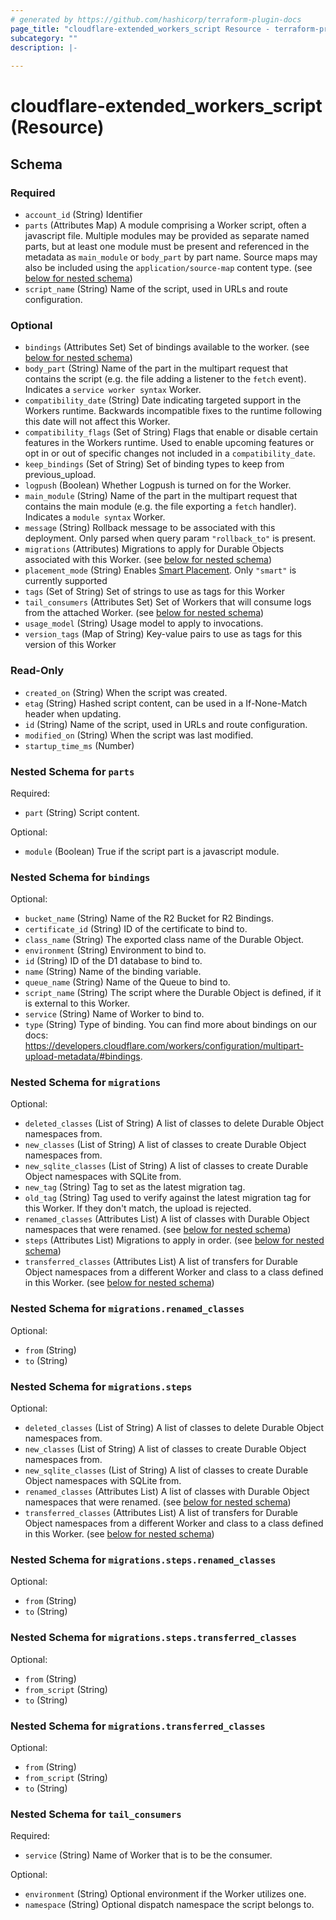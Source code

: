 ```yaml
---
# generated by https://github.com/hashicorp/terraform-plugin-docs
page_title: "cloudflare-extended_workers_script Resource - terraform-provider-cloudflare-extended"
subcategory: ""
description: |-
  
---
```


# cloudflare-extended_workers_script (Resource)





<!-- schema generated by tfplugindocs -->
## Schema

### Required

- `account_id` (String) Identifier
- `parts` (Attributes Map) A module comprising a Worker script, often a javascript file. Multiple modules may be provided as separate named parts, but at least one module must be present and referenced in the metadata as `main_module` or `body_part` by part name. Source maps may also be included using the `application/source-map` content type. (see [below for nested schema](#nestedatt--parts))
- `script_name` (String) Name of the script, used in URLs and route configuration.

### Optional

- `bindings` (Attributes Set) Set of bindings available to the worker. (see [below for nested schema](#nestedatt--bindings))
- `body_part` (String) Name of the part in the multipart request that contains the script (e.g. the file adding a listener to the `fetch` event). Indicates a `service worker syntax` Worker.
- `compatibility_date` (String) Date indicating targeted support in the Workers runtime. Backwards incompatible fixes to the runtime following this date will not affect this Worker.
- `compatibility_flags` (Set of String) Flags that enable or disable certain features in the Workers runtime. Used to enable upcoming features or opt in or out of specific changes not included in a `compatibility_date`.
- `keep_bindings` (Set of String) Set of binding types to keep from previous_upload.
- `logpush` (Boolean) Whether Logpush is turned on for the Worker.
- `main_module` (String) Name of the part in the multipart request that contains the main module (e.g. the file exporting a `fetch` handler). Indicates a `module syntax` Worker.
- `message` (String) Rollback message to be associated with this deployment. Only parsed when query param `"rollback_to"` is present.
- `migrations` (Attributes) Migrations to apply for Durable Objects associated with this Worker. (see [below for nested schema](#nestedatt--migrations))
- `placement_mode` (String) Enables [Smart Placement](https://developers.cloudflare.com/workers/configuration/smart-placement). Only `"smart"` is currently supported
- `tags` (Set of String) Set of strings to use as tags for this Worker
- `tail_consumers` (Attributes Set) Set of Workers that will consume logs from the attached Worker. (see [below for nested schema](#nestedatt--tail_consumers))
- `usage_model` (String) Usage model to apply to invocations.
- `version_tags` (Map of String) Key-value pairs to use as tags for this version of this Worker

### Read-Only

- `created_on` (String) When the script was created.
- `etag` (String) Hashed script content, can be used in a If-None-Match header when updating.
- `id` (String) Name of the script, used in URLs and route configuration.
- `modified_on` (String) When the script was last modified.
- `startup_time_ms` (Number)

<a id="nestedatt--parts"></a>
### Nested Schema for `parts`

Required:

- `part` (String) Script content.

Optional:

- `module` (Boolean) True if the script part is a javascript module.


<a id="nestedatt--bindings"></a>
### Nested Schema for `bindings`

Optional:

- `bucket_name` (String) Name of the R2 Bucket for R2 Bindings.
- `certificate_id` (String) ID of the certificate to bind to.
- `class_name` (String) The exported class name of the Durable Object.
- `environment` (String) Environment to bind to.
- `id` (String) ID of the D1 database to bind to.
- `name` (String) Name of the binding variable.
- `queue_name` (String) Name of the Queue to bind to.
- `script_name` (String) The script where the Durable Object is defined, if it is external to this Worker.
- `service` (String) Name of Worker to bind to.
- `type` (String) Type of binding. You can find more about bindings on our docs: https://developers.cloudflare.com/workers/configuration/multipart-upload-metadata/#bindings.


<a id="nestedatt--migrations"></a>
### Nested Schema for `migrations`

Optional:

- `deleted_classes` (List of String) A list of classes to delete Durable Object namespaces from.
- `new_classes` (List of String) A list of classes to create Durable Object namespaces from.
- `new_sqlite_classes` (List of String) A list of classes to create Durable Object namespaces with SQLite from.
- `new_tag` (String) Tag to set as the latest migration tag.
- `old_tag` (String) Tag used to verify against the latest migration tag for this Worker. If they don't match, the upload is rejected.
- `renamed_classes` (Attributes List) A list of classes with Durable Object namespaces that were renamed. (see [below for nested schema](#nestedatt--migrations--renamed_classes))
- `steps` (Attributes List) Migrations to apply in order. (see [below for nested schema](#nestedatt--migrations--steps))
- `transferred_classes` (Attributes List) A list of transfers for Durable Object namespaces from a different Worker and class to a class defined in this Worker. (see [below for nested schema](#nestedatt--migrations--transferred_classes))

<a id="nestedatt--migrations--renamed_classes"></a>
### Nested Schema for `migrations.renamed_classes`

Optional:

- `from` (String)
- `to` (String)


<a id="nestedatt--migrations--steps"></a>
### Nested Schema for `migrations.steps`

Optional:

- `deleted_classes` (List of String) A list of classes to delete Durable Object namespaces from.
- `new_classes` (List of String) A list of classes to create Durable Object namespaces from.
- `new_sqlite_classes` (List of String) A list of classes to create Durable Object namespaces with SQLite from.
- `renamed_classes` (Attributes List) A list of classes with Durable Object namespaces that were renamed. (see [below for nested schema](#nestedatt--migrations--steps--renamed_classes))
- `transferred_classes` (Attributes List) A list of transfers for Durable Object namespaces from a different Worker and class to a class defined in this Worker. (see [below for nested schema](#nestedatt--migrations--steps--transferred_classes))

<a id="nestedatt--migrations--steps--renamed_classes"></a>
### Nested Schema for `migrations.steps.renamed_classes`

Optional:

- `from` (String)
- `to` (String)


<a id="nestedatt--migrations--steps--transferred_classes"></a>
### Nested Schema for `migrations.steps.transferred_classes`

Optional:

- `from` (String)
- `from_script` (String)
- `to` (String)



<a id="nestedatt--migrations--transferred_classes"></a>
### Nested Schema for `migrations.transferred_classes`

Optional:

- `from` (String)
- `from_script` (String)
- `to` (String)



<a id="nestedatt--tail_consumers"></a>
### Nested Schema for `tail_consumers`

Required:

- `service` (String) Name of Worker that is to be the consumer.

Optional:

- `environment` (String) Optional environment if the Worker utilizes one.
- `namespace` (String) Optional dispatch namespace the script belongs to.
